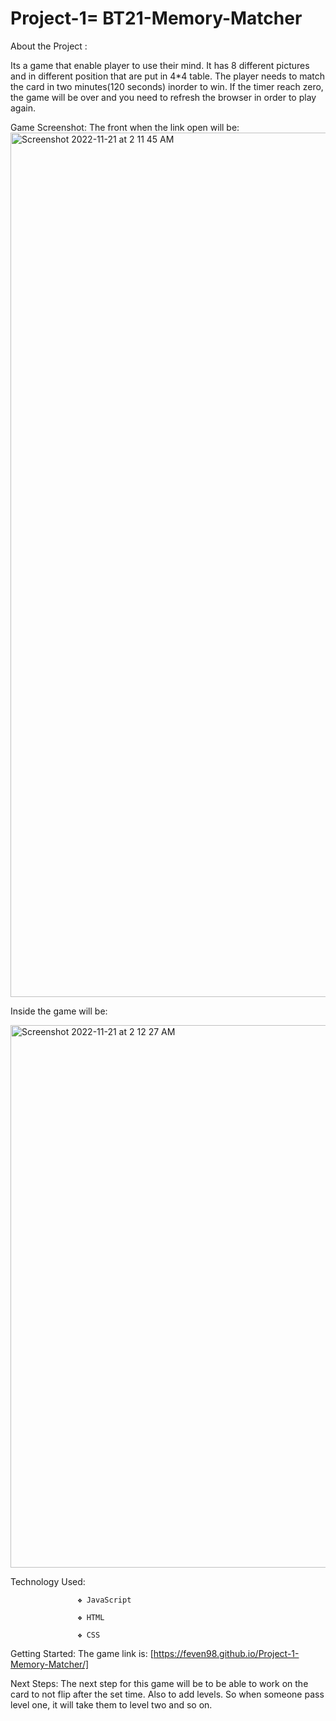 # Project-1=  BT21-Memory-Matcher

About the Project : 

Its a game that enable player to use their mind. It has 8 different pictures and in different position that are put in 4*4 table. The player needs to match the card in two minutes(120 seconds) inorder to win. If the timer reach zero, the game will be over and you need to refresh the browser in order to play again.

Game Screenshot: 
The front when the link open will be:
<img width="1383" alt="Screenshot 2022-11-21 at 2 11 45 AM" src="https://user-images.githubusercontent.com/117063196/202988697-61c76bbb-1fba-47a2-b590-a92eda0a0a07.png">

Inside the game will be:

<img width="868" alt="Screenshot 2022-11-21 at 2 12 27 AM" src="https://user-images.githubusercontent.com/117063196/202988876-4dbc14b9-8dfd-4376-b776-1eaf6c30ddc7.png">


Technology Used:   

                   ❖ JavaScript
          
                   ❖ HTML

                   ❖ CSS

Getting Started: The game link is: [https://feven98.github.io/Project-1-Memory-Matcher/]   

Next Steps: The next step for this game will be to be able to work on the card to not flip after the set time. Also to add levels. So when someone pass level one, it will take them to level two and so on.


